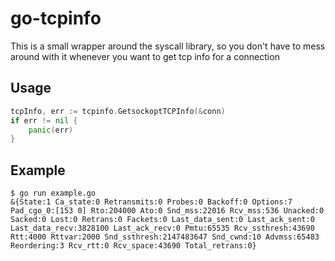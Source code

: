 # go-tcpinfo

This is a small wrapper around the syscall library, so you don't have to mess around with it whenever you want to get tcp info for a connection

## Usage

```go
tcpInfo, err := tcpinfo.GetsockoptTCPInfo(&conn)
if err != nil {
    panic(err)
}
```

## Example

```
$ go run example.go
&{State:1 Ca_state:0 Retransmits:0 Probes:0 Backoff:0 Options:7 Pad_cgo_0:[153 0] Rto:204000 Ato:0 Snd_mss:22016 Rcv_mss:536 Unacked:0 Sacked:0 Lost:0 Retrans:0 Fackets:0 Last_data_sent:0 Last_ack_sent:0 Last_data_recv:3828100 Last_ack_recv:0 Pmtu:65535 Rcv_ssthresh:43690 Rtt:4000 Rttvar:2000 Snd_ssthresh:2147483647 Snd_cwnd:10 Advmss:65483 Reordering:3 Rcv_rtt:0 Rcv_space:43690 Total_retrans:0}
```
